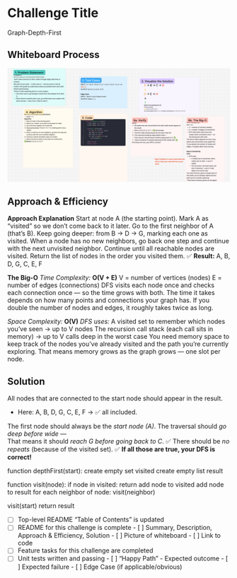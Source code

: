 # Challenge Title
<!-- Challenge Name -->
Graph-Depth-First
## Whiteboard Process
![graph-depth-first ](img/graph-depth-first-wp_cc38.png)

## Approach & Efficiency
<!-- What approach did you take? Why? What is the Big O space/time for this approach? -->
**Approach Explanation**
Start at node A (the starting point).
Mark A as “visited” so we don’t come back to it later.
Go to the first neighbor of A (that’s B).
Keep going deeper: from B → D → G, marking each one as visited.
When a node has no new neighbors, go back one step and continue with the next unvisited neighbor.
Continue until all reachable nodes are visited.
Return the list of nodes in the order you visited them.
✅ **Result:** A, B, D, G, C, E, F

**The Big-O**
*Time Complexity:*
**O(V + E)**
V = number of vertices (nodes)
E = number of edges (connections)
DFS visits each node once and checks each connection once — so the time grows with both.
The time it takes depends on how many points and connections your graph has. If you double the number of nodes and edges, it roughly takes twice as long.

*Space Complexity:*
**O(V)**
*DFS uses:*
A visited set to remember which nodes you’ve seen → up to V nodes
The recursion call stack (each call sits in memory) → up to V calls deep in the worst case
You need memory space to keep track of the nodes you’ve already visited and the path you’re currently exploring. That means memory grows as the graph grows — one slot per node.

## Solution
<!-- Show how to run your code, and examples of it in action -->
All nodes that are connected to the start node should appear in the result.
- Here: A, B, D, G, C, E, F → ✅ all included.

The first node should always be the *start node (A)*.
The traversal should *go deep before wide* —  
That means it should *reach G before going back to C*. ✅
There should be *no repeats* (because of the visited set). ✅
**If all those are true, your DFS is correct!**

function depthFirst(start):
  create empty set visited
  create empty list result

  function visit(node):
    if node in visited: return
    add node to visited
    add node to result
    for each neighbor of node:
      visit(neighbor)

  visit(start)
  return result
<!-- CHECKLIST: Whiteboard Process -->

 - [ ] Top-level README “Table of Contents” is updated
 - [ ] README for this challenge is complete
       - [ ] Summary, Description, Approach & Efficiency, Solution
       - [ ] Picture of whiteboard
       - [ ] Link to code
 - [ ] Feature tasks for this challenge are completed
 - [ ] Unit tests written and passing
       - [ ] “Happy Path” - Expected outcome
       - [ ] Expected failure
       - [ ] Edge Case (if applicable/obvious)
